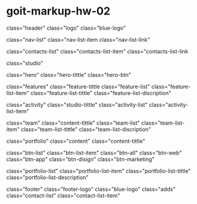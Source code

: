 # goit-markup-hw-02

<!-- Шапка -->

class="header"
class="logo"
class="blue-logo"

class="nav-list"
class="nav-list-item
class="nav-list-link"

class="contacts-list"
class="contacts-list-item"
class="contacts-list-link

<!-- MAIN  -->

class="studio"

<!-- Герой  -->

class="hero"
class="hero-tittle"
class="hero-btn"

<!-- Особенности  -->

class="features"
class="feature-tittle
class="feature-list"
class="feature-list-item"
class="feature-list-tittle"
class="feature-list-discription"

<!-- Деятельность  -->

class="activity"
class="studio-tittle"
class="activity-list"
class="activity-list-item"

<!-- Команда  -->

class="team"
class="content-tittle"
class="team-list"
class="team-list-item"
class="team-list-tittle"
class="team-list-discription"

<!-- ПОРТФОЛИО  -->

class="portfolio"
class="content"
class="content-tittle"

class="btn-list"
class="btn-list-item"
class="btn-all"
class="btn-web"
class="btn-app"
class="btn-disign"
class="btn-marketing"

class="portfolio-list"
class="portfolio-list-item"
class="portfolio-list-tittle"
class="portfolio-list-description"

<!-- Футер  -->

class="footer"
class="footer-logo"
class="blue-logo"
class="adds"
class="contact-list"
class="contact-list-item"

